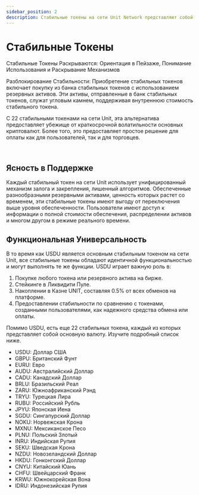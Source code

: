 ```yaml
---
sidebar_position: 2
description: Стабильные токены на сети Unit Network представляют собой основные токены, обеспеченные реальными активами, и предназначены для обеспечения стабильности и устойчивости в крипто-пространстве.
---
```


# Стабильные Токены

Стабильные Токены Раскрываются: Ориентация в Пейзаже, Понимание Использования и Раскрывание Механизмов

Разблокирование Стабильности: Приобретение стабильных токенов включает покупку из банка стабильных токенов с использованием резервных активов. Эти активы, отправленные в банк стабильных токенов, служат угловым камнем, поддерживая внутреннюю стоимость стабильного токена.

С 22 стабильными токенами на сети Unit, эта альтернатива предоставляет убежище от краткосрочной волатильности основных криптовалют. Более того, это предоставляет простое решение для оплаты как для пользователей, так и для торговцев.

<br />

## Ясность в Поддержке

Каждый стабильный токен на сети Unit использует унифицированный механизм залога и закрепления, лишенный алгоритмов. Обеспеченные разнообразными резервными активами, ценность которых растет со временем, эти стабильные токены имеют выгоду от переключения выше уровня обеспеченности. Пользователи имеют доступ к информации о полной стоимости обеспечения, распределении активов и многом другом в режиме реального времени.

## Функциональная Универсальность

В то время как USDU является основным стабильным токеном на сети Unit, все стабильные токены обладают идентичной функциональностью и могут выполнять те же функции. USDU играет важную роль в:

1. Покупке любого токена или резервного актива на бирже.
2. Стейкинге в Ликвидити Пуле.
3. Накоплении в Казне UNIT, составляя 0.5% от всех обменов на платформе.
4. Предоставлении стабильности по сравнению с токенами, созданными пользователями, как надежного средства обмена или оплаты.

Помимо USDU, есть еще 22 стабильных токена, каждый из которых представляет собой основную валюту. Изучите подробный список ниже.

- USDU: Доллар США
- GBPU: Британский Фунт
- EURU: Евро
- AUDU: Австралийский Доллар
- CADU: Канадский Доллар
- BRLU: Бразильский Реал
- ZARU: Южноафриканский Рэнд
- TRYU: Турецкая Лира
- RUBU: Российский Рубль
- JPYU: Японская Иена
- SGDU: Сингапурский Доллар
- NOKU: Норвежская Крона
- MXNU: Мексиканское Песо
- PLNU: Польский Злотый
- INRU: Индийская Рупия
- SEKU: Шведская Крона
- NZDU: Новозеландский Доллар
- HKDU: Гонконгский Доллар
- CNYU: Китайский Юань
- CHFU: Швейцарский Франк
- KRWU: Южнокорейская Вона
- IDRU: Индонезийская Рупия
